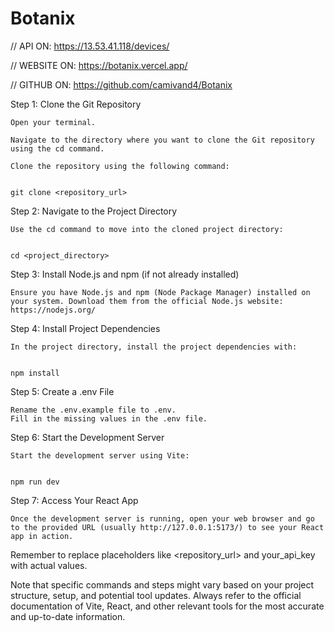 # Botanix

// API ON:
https://13.53.41.118/devices/

// WEBSITE ON:
https://botanix.vercel.app/

// GITHUB ON:
https://github.com/camivand4/Botanix


Step 1: Clone the Git Repository

    Open your terminal.

    Navigate to the directory where you want to clone the Git repository using the cd command.

    Clone the repository using the following command:


    git clone <repository_url>

Step 2: Navigate to the Project Directory

    Use the cd command to move into the cloned project directory:


    cd <project_directory>

Step 3: Install Node.js and npm (if not already installed)

    Ensure you have Node.js and npm (Node Package Manager) installed on your system. Download them from the official Node.js website: https://nodejs.org/

Step 4: Install Project Dependencies

    In the project directory, install the project dependencies with:


    npm install

Step 5: Create a .env File

    Rename the .env.example file to .env.
    Fill in the missing values in the .env file.

Step 6: Start the Development Server

    Start the development server using Vite:


    npm run dev

Step 7: Access Your React App

    Once the development server is running, open your web browser and go to the provided URL (usually http://127.0.0.1:5173/) to see your React app in action.

Remember to replace placeholders like <repository_url> and your_api_key with actual values.

Note that specific commands and steps might vary based on your project structure, setup, and potential tool updates. Always refer to the official documentation of Vite, React, and other relevant tools for the most accurate and up-to-date information.
